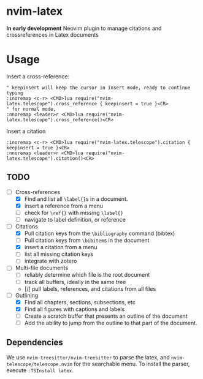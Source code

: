 # nvim-latex
**In early development**
Neovim plugin to manage citations and crossreferences in Latex documents

# Usage

Insert a cross-reference:

```viml
" keepinsert will keep the cursor in insert mode, ready to continue typing
:inoremap <c-r> <CMD>lua require("nvim-latex.telescope").cross_reference { keepinsert = true }<CR>
" for normal mode,
:nnoremap <leader>r <CMD>lua require("nvim-latex.telescope").cross_reference()<CR>
```

Insert a citation

```viml
:inoremap <c-r> <CMD>lua require("nvim-latex.telescope").citation { keepinsert = true }<CR>
:nnoremap <leader>r <CMD>lua require("nvim-latex.telescope").citation()<CR>
```

## TODO

- [ ] Cross-references
    - [X] Find and list all `\label{}`s in a document.
    - [X] insert a reference from a menu 
    - [ ] check for `\ref{}` with missing `\label{}`
    - [ ] navigate to label definition, or reference
- [ ] Citations
    - [X] Pull citation keys from the `\bibliography` command (bibtex)
    - [ ] Pull citation keys from `\bibitem`s in the document
    - [X] insert a citation from a menu
    - [ ] list all missing citation keys
    - [ ] integrate with zotero
- [ ] Multi-file documents
    - [ ] reliably determine which file is the root document
    - [ ] track all buffers, ideally in the same tree
    - [/] pull labels, references, and citations from all files
- [ ] Outlining
    - [X] Find all chapters, sections, subsections, etc
    - [X] Find all figures with captions and labels
    - [ ] Create a scratch buffer that presents an outline of the document
    - [ ] Add the ability to jump from the outline to that part of the document.

## Dependencies

We use `nvim-treesitter/nvim-treesitter` to parse the latex, and
`nvim-telescope/telescope.nvim` for the searchable menu. To install the parser,
execute `:TSInstall latex`.
